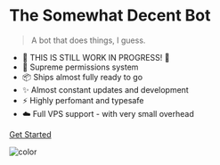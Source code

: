 <h1 id="cover-heading">
 The Somewhat Decent Bot  <!-- TODO: Update title -->
</h1>

<!-- [![GitHub tags](https://img.shields.io/github/tag/MichaelCurrin/docsify-js-template.svg)](https://GitHub.com/MichaelCurrin/docsify-js-template/tags/) TODO: Update username and repo name -->

>  A bot that does things, I guess. <!-- TODO: Replace with your description -->


<!-- TODO: Update to match your project's benefits/features. Git emojis work great here. -->


- :construction: THIS IS STILL WORK IN PROGRESS! :construction:
- 🛂 Supreme permissions system
- 📦️ Ships almost fully ready to go
- ✨ Almost constant updates and development
- ⚡️ Highly perfomant and typesafe
- :cloud: Full VPS support - with very small overhead


[Get Started](/gettingStarted/installation.md) <!-- TODO: Use ID of your homepage heading -->

<!-- TODO: Set your background color or image. -->
![color](#5f5151)
